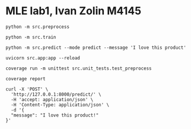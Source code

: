 # MLE lab1, Ivan Zolin M4145

```
python -m src.preprocess
```

```
python -m src.train
```



```
python -m src.predict --mode predict --message 'I love this product'
```

```
uvicorn src.app:app --reload
```

```
coverage run -m unittest src.unit_tests.test_preprocess

coverage report
```

```
curl -X 'POST' \
  'http://127.0.0.1:8000/predict/' \
  -H 'accept: application/json' \
  -H 'Content-Type: application/json' \
  -d '{
  "message": "I love this product!"
}'
```